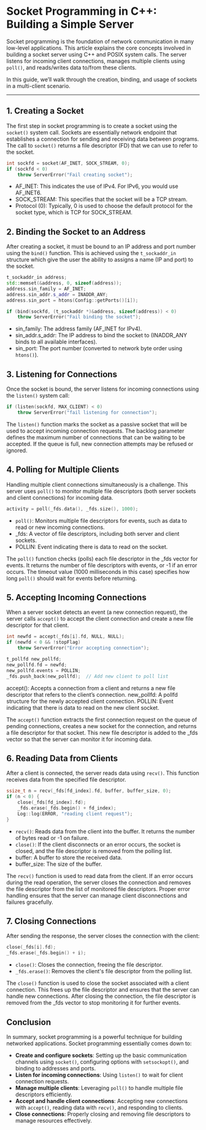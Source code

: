 # Socket Programming in C++: Building a Simple Server

Socket programming is the foundation of network communication in many low-level applications. This article explains the core concepts involved in building a socket server using C++ and POSIX system calls. The server listens for incoming client connections, manages multiple clients using `poll()`, and reads/writes data to/from these clients.

In this guide, we’ll walk through the creation, binding, and usage of sockets in a multi-client scenario.

---

## 1. Creating a Socket

The first step in socket programming is to create a socket using the `socket()` system call. Sockets are essentially network endpoint that establishes a connection for sending and receiving data between programs. The call to `socket()` returns a file descriptor (FD) that we can use to refer to the socket.

```cpp
int sockfd = socket(AF_INET, SOCK_STREAM, 0);
if (sockfd < 0)
    throw ServerError("Fail creating socket");
```

- AF_INET: This indicates the use of IPv4. For IPv6, you would use AF_INET6.
- SOCK_STREAM: This specifies that the socket will be a TCP stream.
- Protocol (0): Typically, 0 is used to choose the default protocol for the socket type, which is TCP for SOCK_STREAM.

## 2. Binding the Socket to an Address

After creating a socket, it must be bound to an IP address and port number using the `bind()` function. This is achieved using the `t_sockaddr_in` structure which give the user the ability to assigns a name (IP and port) to the socket.

```cpp
t_sockaddr_in address;
std::memset(&address, 0, sizeof(address));
address.sin_family = AF_INET;
address.sin_addr.s_addr = INADDR_ANY;
address.sin_port = htons(Config::getPorts()[i]);

if (bind(sockfd, (t_sockaddr *)&address, sizeof(address)) < 0)
    throw ServerError("Fail binding the socket");
```

- sin_family: The address family (AF_INET for IPv4).
- sin_addr.s_addr: The IP address to bind the socket to (INADDR_ANY binds to all available interfaces).
- sin_port: The port number (converted to network byte order using `htons()`).

## 3. Listening for Connections

Once the socket is bound, the server listens for incoming connections using the `listen()` system call:

```cpp
if (listen(sockfd, MAX_CLIENT) < 0)
    throw ServerError("fail listening for connection");
```
The `listen()` function marks the socket as a passive socket that will be used to accept incoming connection requests. The backlog parameter defines the maximum number of connections that can be waiting to be accepted. If the queue is full, new connection attempts may be refused or ignored.

## 4. Polling for Multiple Clients

Handling multiple client connections simultaneously is a challenge. This server uses `poll()` to monitor multiple file descriptors (both server sockets and client connections) for incoming data.

```cpp
activity = poll(_fds.data(), _fds.size(), 1000);
```

- `poll()`: Monitors multiple file descriptors for events, such as data to read or new incoming connections.
- _fds: A vector of file descriptors, including both server and client sockets.
- POLLIN: Event indicating there is data to read on the socket.

The `poll()` function checks (polls) each file descriptor in the _fds vector for events. It returns the number of file descriptors with events, or -1 if an error occurs. The timeout value (1000 milliseconds in this case) specifies how long `poll()` should wait for events before returning.


## 5. Accepting Incoming Connections

When a server socket detects an event (a new connection request), the server calls `accept()` to accept the client connection and create a new file descriptor for that client.

```cpp
int newfd = accept(_fds[i].fd, NULL, NULL);
if (newfd < 0 && !stopFlag)
    throw ServerError("Error accepting connection");

t_pollfd new_pollfd;
new_pollfd.fd = newfd;
new_pollfd.events = POLLIN;
_fds.push_back(new_pollfd);  // Add new client to poll list
```
accept(): Accepts a connection from a client and returns a new file descriptor that refers to the client’s connection.
new_pollfd: A pollfd structure for the newly accepted client connection.
POLLIN: Event indicating that there is data to read on the new client socket.

The `accept()` function extracts the first connection request on the queue of pending connections, creates a new socket for the connection, and returns a file descriptor for that socket. This new file descriptor is added to the _fds vector so that the server can monitor it for incoming data.

## 6. Reading Data from Clients

After a client is connected, the server reads data using `recv()`. This function receives data from the specified file descriptor.

```cpp
ssize_t n = recv(_fds[fd_index].fd, buffer, buffer_size, 0);
if (n < 0) {
    close(_fds[fd_index].fd);
    _fds.erase(_fds.begin() + fd_index);
    Log::log(ERROR, "reading client request");
}
```

- `recv()`: Reads data from the client into the buffer. It returns the number of bytes read or -1 on failure.
- `close()`: If the client disconnects or an error occurs, the socket is closed, and the file descriptor is removed from the polling list.
- buffer: A buffer to store the received data.
- buffer_size: The size of the buffer.

The `recv()` function is used to read data from the client. If an error occurs during the read operation, the server closes the connection and removes the file descriptor from the list of monitored file descriptors. Proper error handling ensures that the server can manage client disconnections and failures gracefully.


## 7. Closing Connections

After sending the response, the server closes the connection with the client:

```cpp
close(_fds[i].fd);
_fds.erase(_fds.begin() + i);
```

- `close()`: Closes the connection, freeing the file descriptor.
- `_fds.erase()`: Removes the client's file descriptor from the polling list.

The `close()` function is used to close the socket associated with a client connection. This frees up the file descriptor and ensures that the server can handle new connections. After closing the connection, the file descriptor is removed from the _fds vector to stop monitoring it for further events.


## Conclusion

In summary, socket programming is a powerful technique for building networked applications. Socket programming essentially comes down to:

- **Create and configure sockets**: Setting up the basic communication channels using `socket()`, configuring options with `setsockopt()`, and binding to addresses and ports.
- **Listen for incoming connections**: Using `listen()` to wait for client connection requests.
- **Manage multiple clients**: Leveraging `poll()` to handle multiple file descriptors efficiently.
- **Accept and handle client connections**: Accepting new connections with `accept()`, reading data with `recv()`, and responding to clients.
- **Close connections**: Properly closing and removing file descriptors to manage resources effectively.

